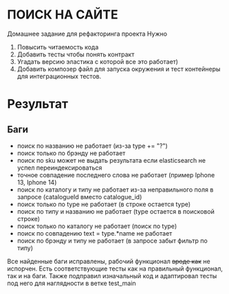 # ПОИСК НА САЙТЕ

Домашнее задание для рефакторинга проекта
Нужно
  1. Повысить читаемость кода
  2. Добавить тесты чтобы понять контракт
  3. Угадать версию эластика с которой все это работает)
  4. Добавить композер файл для запуска окружения и тест контейнеры для интеграционных тестов.

# Результат

## Баги

- поиск по названию не работает (из-за type += "?")
- поиск только по брэнду не работает
- поиск по sku может не выдать результата если elasticsearch не успел переиндексироваться
- точное совпадение последнего слова не работает (пример Iphone 13, Iphone 14)
- поиск по каталогу и типу не работает из-за неправильного поля в запросе (catalogueId вместо catalogue_id)
- поиск только по type не работает (в строке остается type)
- поиск по типу и названию не работает (type остается в поисковой строке)
- поиск только по каталогу не работает (поиск по type)
- поиск по совпадению text = type.*name не работает
- поиск по брэнду и типу не работает (в запросе забыт фильтр по типу)

Все найденные баги исправлены, рабочий функционал ~~вроде как~~ не испорчен. Есть соответствующие тесты как на правильный функционал, так и на баги.
Также подправил изначальный код и адаптировал тесты под него для наглядности в ветке test_main